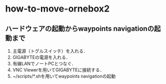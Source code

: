 # how-to-move-ornebox2
## ハードウェアの起動からwaypoints navigationの起動まで
1. 主電源（トグルスイッチ）を入れる．
2. GIGABYTEの電源を入れる．
3. 有線LANでノートPCとつなぐ．
4. VNC Viewerを用いてGIGABYTEに接続する．
5. ~/scripts/*.shを用いてwaypoints navigationの起動